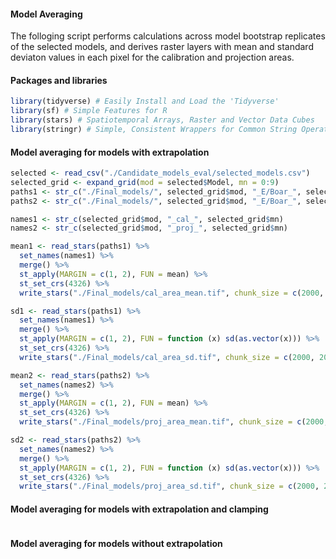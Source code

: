 #### Model Averaging
The folloging script performs calculations across model bootstrap replicates of the selected models, and derives raster layers with mean and standard deviaton values in each pixel for the calibration and projection areas.

#### Packages and libraries

```r
library(tidyverse) # Easily Install and Load the 'Tidyverse'
library(sf) # Simple Features for R
library(stars) # Spatiotemporal Arrays, Raster and Vector Data Cubes
library(stringr) # Simple, Consistent Wrappers for Common String Operations
``` 
#### Model averaging for models with extrapolation

```r
selected <- read_csv("./Candidate_models_eval/selected_models.csv")
selected_grid <- expand_grid(mod = selected$Model, mn = 0:9)
paths1 <- str_c("./Final_models/", selected_grid$mod, "_E/Boar_", selected_grid$mn, "_Scenario_cal.asc")
paths2 <- str_c("./Final_models/", selected_grid$mod, "_E/Boar_", selected_grid$mn, "_Scenario_proj.asc")

names1 <- str_c(selected_grid$mod, "_cal_", selected_grid$mn)
names2 <- str_c(selected_grid$mod, "_proj_", selected_grid$mn)

mean1 <- read_stars(paths1) %>%
  set_names(names1) %>%
  merge() %>%
  st_apply(MARGIN = c(1, 2), FUN = mean) %>%
  st_set_crs(4326) %>%
  write_stars("./Final_models/cal_area_mean.tif", chunk_size = c(2000, 2000), NA_value = -9999)

sd1 <- read_stars(paths1) %>%
  set_names(names1) %>%
  merge() %>%
  st_apply(MARGIN = c(1, 2), FUN = function (x) sd(as.vector(x))) %>%
  st_set_crs(4326) %>%
  write_stars("./Final_models/cal_area_sd.tif", chunk_size = c(2000, 2000), NA_value = -9999)

mean2 <- read_stars(paths2) %>%
  set_names(names2) %>%
  merge() %>%
  st_apply(MARGIN = c(1, 2), FUN = mean) %>%
  st_set_crs(4326) %>%
  write_stars("./Final_models/proj_area_mean.tif", chunk_size = c(2000, 2000), NA_value = -9999)

sd2 <- read_stars(paths2) %>%
  set_names(names2) %>%
  merge() %>%
  st_apply(MARGIN = c(1, 2), FUN = function (x) sd(as.vector(x))) %>%
  st_set_crs(4326) %>%
  write_stars("./Final_models/proj_area_sd.tif", chunk_size = c(2000, 2000), NA_value = -9999)
```

#### Model averaging for models with extrapolation and clamping

```r

```

#### Model averaging for models without extrapolation

```r

```